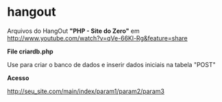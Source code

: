hangout
=======

Arquivos do HangOut **"PHP - Site do Zero"** em http://www.youtube.com/watch?v=qVe-66Kl-Rg&feature=share


**File criardb.php**

Use para criar o banco de dados e inserir dados iniciais na tabela "POST"


**Acesso**

http://seu_site.com/main/index/param1/param2/param3
